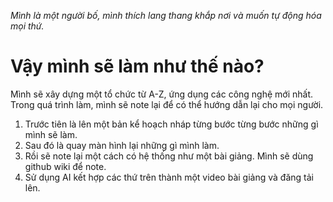 _Mình là một người bố, mình thích lang thang khắp nơi và muốn tự động hóa mọi thứ._
# Vậy mình sẽ làm như thế nào?
Mình sẽ xây dựng một tổ chức từ A-Z, ứng dụng các công nghệ mới nhất.
Trong quá trình làm, mình sẽ note lại để có thể hướng dẫn lại cho mọi người.

1. Trước tiên là lên một bản kể hoạch nháp từng bước từng bước những gì mình sẽ làm.
2. Sau đó là quay màn hình lại những gì mình làm.
3. Rồi sẽ note lại một cách có hệ thống như một bài giảng. Mình sẽ dùng github wiki để note.
4. Sử dụng AI kết hợp các thứ trên thành một video bài giảng và đăng tải lên.
